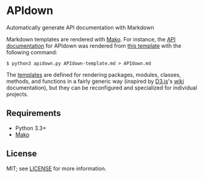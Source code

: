 # APIdown

Automatically generate API documentation with Markdown

Markdown templates are rendered with [Mako][]. For instance, the
[API documentation](APIdown.md) for APIdown was rendered from
[this template](APIdown-template.md) with the following command:

    $ python3 apidown.py APIdown-template.md > APIdown.md

The [templates](../../tree/master/templates) are defined for rendering
packages, modules, classes, methods, and functions in a fairly
generic way (inspired by [D3.js][]'s
[wiki](https://github.com/mbostock/d3/wiki) documentation), but they
can be reconfigured and specialized for individual projects.

## Requirements

- Python 3.3+
- [Mako][]

## License

MIT; see [LICENSE](LICENSE) for more information.

[Mako]: http://makotemplates.org/
[D3.js]: https://d3js.org/
